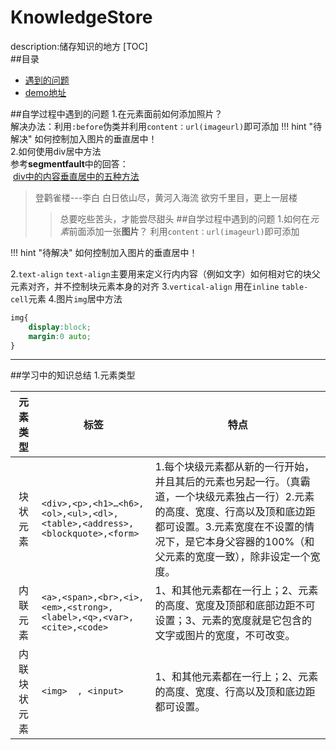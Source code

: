 # KnowledgeStore
description:储存知识的地方
[TOC]  
##目录
  * [遇到的问题](遇到的问题)
  * [demo地址](demo地址)

##自学过程中遇到的问题
1.在元素面前如何添加照片？  
  解决办法：利用`:before`伪类并利用`content：url(imageurl)`即可添加
  !!! hint "待解决"
  如何控制加入图片的垂直居中！  
2.如何使用div居中方法  
  参考**segmentfault**中的回答：  
  [div中的内容垂直居中的五种方法](https://segmentfault.com/a/1190000003745881)  
                         
>登鹳雀楼---李白
>白日依山尽，黄河入海流
>欲穷千里目，更上一层楼
>>总要吃些苦头，才能尝尽甜头
##自学过程中遇到的问题
1.如何在*元素*前面添加一张**图片**？
利用`content：url(imageurl)`即可添加

!!! hint "待解决"
        如何控制加入图片的垂直居中！

2.`text-align`
`text-align`主要用来定义行内内容（例如文字）如何相对它的块父元素对齐，并不控制块元素本身的对齐
3.`vertical-align`
用在`inline`      `table-cell`元素
4.图片`img`居中方法
```css
img{
    display:block;  
    margin:0 auto;
}
```
----------------------------------------
##学习中的知识总结
1.元素类型  

|       元素类型 | 标签       | 特点|
|:-----------: | ---------- | ---------|
| 块状元素   | ```<div>,<p>,<h1>…<h6>,<ol>,<ul>,<dl>,<table>,<address>,<blockquote>,<form>```     | 1.每个块级元素都从新的一行开始，并且其后的元素也另起一行。（真霸道，一个块级元素独占一行）2.元素的高度、宽度、行高以及顶和底边距都可设置。3.元素宽度在不设置的情况下，是它本身父容器的100%（和父元素的宽度一致），除非设定一个宽度。|
|内联元素    | ```<a>,<span>,<br>,<i>,<em>,<strong>,<label>,<q>,<var>,<cite>,<code>```                  | 1、和其他元素都在一行上；2、元素的高度、宽度及顶部和底部边距不可设置；3、元素的宽度就是它包含的文字或图片的宽度，不可改变。
|内联块状元素| ```<img>  , <input>``` | 1、和其他元素都在一行上；2、元素的高度、宽度、行高以及顶和底边距都可设置。|









